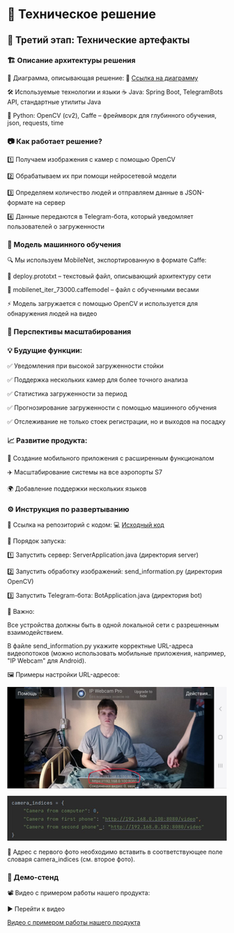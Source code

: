 # 🚀 Техническое решение

## 📌 Третий этап: Технические артефакты

### 🏗️ Описание архитектуры решения

📍 Диаграмма, описывающая решение: 🔗 [Ссылка на диаграмму](https://miro.com/app/board/uXjVINBMoSM=/)

🛠️ Используемые технологии и языки
☕ Java: Spring Boot, TelegramBots API, стандартные утилиты Java

🐍 Python: OpenCV (cv2), Caffe – фреймворк для глубинного обучения, json, requests, time

### 📷 Как работает решение?

1️⃣ Получаем изображения с камер с помощью OpenCV

2️⃣ Обрабатываем их при помощи нейросетевой модели

3️⃣ Определяем количество людей и отправляем данные в JSON-формате на сервер

4️⃣ Данные передаются в Telegram-бота, который уведомляет пользователей о загруженности


### 🤖 Модель машинного обучения

🔍 Мы используем MobileNet, экспортированную в формате Caffe:

📝 deploy.prototxt – текстовый файл, описывающий архитектуру сети

📂 mobilenet_iter_73000.caffemodel – файл с обученными весами

⚡ Модель загружается с помощью OpenCV и используется для обнаружения людей на видео

### 🔮 Перспективы масштабирования

### 💡 Будущие функции:

✅ Уведомления при высокой загруженности стойки

✅ Поддержка нескольких камер для более точного анализа

✅ Статистика загруженности за период

✅ Прогнозирование загруженности с помощью машинного обучения

✅ Отслеживание не только стоек регистрации, но и выходов на посадку

### 📈 Развитие продукта:
📱 Создание мобильного приложения с расширенным функционалом

✈️ Масштабирование системы на все аэропорты S7

🌍 Добавление поддержки нескольких языков


### ⚙️ Инструкция по развертыванию

📌 Ссылка на репозиторий с кодом: 💻 [Исходный код](https://github.com/miroslav0221/TG-Bot-S7-Hakaton/tree/1d7fce32c9fd4ab0d464a55708ec9a7fa81408af)


🔧 Порядок запуска:

1️⃣ Запустить сервер: ServerApplication.java (директория server)

2️⃣ Запустить обработку изображений: send_information.py (директория OpenCV)

3️⃣ Запустить Telegram-бота: BotApplication.java (директория bot)

📌 Важно:

Все устройства должны быть в одной локальной сети с разрешенным взаимодействием.

В файле send_information.py укажите корректные URL-адреса видеопотоков (можно использовать мобильные приложения, например, "IP Webcam" для Android).

🖼️ Примеры настройки URL-адресов:

<p align="center"> <img width="600px" src="photo_from_phone_with_URL-address.png" alt="photo_from_phone_with_URL-address.png"/> </p> <p align="center"> <img width="600px" src="screen_from_code_with_URL-address.png" alt="screen_from_code_with_URL-address.png"/> </p>
📍 Адрес с первого фото необходимо вставить в соответствующее поле словаря camera_indices (см. второе фото).

### 🎥 Демо-стенд

📽️ Видео с примером работы нашего продукта:

▶️ Перейти к видео

[Видео с примером работы нашего продукта](https://drive.google.com/drive/folders/1o_33bFJ_r3n6CBTdfLVz46VMpoeMndsr?usp=sharing)
